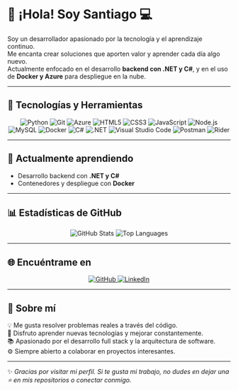 # 👋 ¡Hola! Soy Santiago 💻

Soy un desarrollador apasionado por la tecnología y el aprendizaje continuo.  
Me encanta crear soluciones que aporten valor y aprender cada día algo nuevo.  
Actualmente enfocado en el desarrollo **backend con .NET y C#**, y en el uso de **Docker y Azure** para despliegue en la nube.

---

## 🚀 Tecnologías y Herramientas

<div align="center">
  
![Python](https://img.shields.io/badge/Python-3776AB?style=for-the-badge&logo=python&logoColor=white)
![Git](https://img.shields.io/badge/Git-F05032?style=for-the-badge&logo=git&logoColor=white)
![Azure](https://img.shields.io/badge/Azure-0078D4?style=for-the-badge&logo=microsoftazure&logoColor=white)
![HTML5](https://img.shields.io/badge/HTML5-E34F26?style=for-the-badge&logo=html5&logoColor=white)
![CSS3](https://img.shields.io/badge/CSS3-1572B6?style=for-the-badge&logo=css3&logoColor=white)
![JavaScript](https://img.shields.io/badge/JavaScript-F7DF1E?style=for-the-badge&logo=javascript&logoColor=black)
![Node.js](https://img.shields.io/badge/Node.js-339933?style=for-the-badge&logo=node.js&logoColor=white)
![MySQL](https://img.shields.io/badge/MySQL-005C84?style=for-the-badge&logo=mysql&logoColor=white)
![Docker](https://img.shields.io/badge/Docker-2496ED?style=for-the-badge&logo=docker&logoColor=white)
![C#](https://img.shields.io/badge/C%23-239120?style=for-the-badge&logo=csharp&logoColor=white)
![.NET](https://img.shields.io/badge/.NET-512BD4?style=for-the-badge&logo=dotnet&logoColor=white)
![Visual Studio Code](https://img.shields.io/badge/VS%20Code-007ACC?style=for-the-badge&logo=visualstudiocode&logoColor=white)
![Postman](https://img.shields.io/badge/Postman-FF6C37?style=for-the-badge&logo=postman&logoColor=white)
![Rider](https://img.shields.io/badge/Rider-000000?style=for-the-badge&logo=Rider&logoColor=white)

</div>

---

## 🧠 Actualmente aprendiendo
- Desarrollo backend con **.NET y C#**
- Contenedores y despliegue con **Docker**

---

## 📊 Estadísticas de GitHub

<div align="center">

![GitHub Stats](https://github-readme-stats.vercel.app/api?username=Santy1924&show_icons=true&theme=tokyonight)
![Top Languages](https://github-readme-stats.vercel.app/api/top-langs/?username=Santy1924&layout=compact&theme=tokyonight)

</div>

---

## 🌐 Encuéntrame en

<p align="center">
  <a href="https://github.com/Santy1924" target="_blank">
    <img src="https://img.shields.io/badge/GitHub-181717?style=for-the-badge&logo=github&logoColor=white" alt="GitHub"/>
  </a>
  <a href="https://www.linkedin.com/in/" target="_blank">
    <img src="https://img.shields.io/badge/LinkedIn-0077B5?style=for-the-badge&logo=linkedin&logoColor=white" alt="LinkedIn"/>
  </a>
</p>

---

## 💬 Sobre mí

💡 Me gusta resolver problemas reales a través del código.  
🧩 Disfruto aprender nuevas tecnologías y mejorar constantemente.  
📚 Apasionado por el desarrollo full stack y la arquitectura de software.  
⚙️ Siempre abierto a colaborar en proyectos interesantes.  

---

✨ *Gracias por visitar mi perfil. Si te gusta mi trabajo, no dudes en dejar una ⭐ en mis repositorios o conectar conmigo.*
